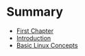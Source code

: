 # Summary

* [First Chapter](chapter1.md)
* [Introduction](intro.md)
* [Basic Linux Concepts](basic-linux-concepts.md)
